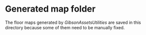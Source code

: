 # Generated map folder
The floor maps generated by *GibsonAssetsUtilities* are saved in this directory because some of them need to be manually fixed.